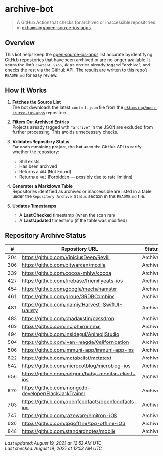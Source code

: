 # archive-bot

> A GitHub Action that checks for archived or inaccessible repositories in [dkhamsing/open-source-ios-apps](https://github.com/dkhamsing/open-source-ios-apps).

## Overview

This bot helps keep the [open-source-ios-apps](https://github.com/dkhamsing/open-source-ios-apps) list accurate by identifying GitHub repositories that have been archived or are no longer available. It scans the list’s `content.json`, skips entries already tagged "archive", and checks the rest via the GitHub API. The results are written to this repo’s `README.md` for easy review.


## How It Works

1. **Fetches the Source List**  
   The bot downloads the latest `content.json` file from the [`dkhamsing/open-source-ios-apps`](https://github.com/dkhamsing/open-source-ios-apps) repository.

2. **Filters Out Archived Entries**  
   Projects already tagged with `"archive"` in the JSON are excluded from further processing. This avoids unnecessary checks.

3. **Validates Repository Status**  
   For each remaining project, the bot uses the GitHub API to verify whether the repository:
   - Still exists
   - Has been archived
   - Returns a `404` (Not Found)
   - Returns a `403` (Forbidden — possibly due to rate limiting)

4. **Generates a Markdown Table**  
   Repositories identified as archived or inaccessible are listed in a table under the `Repository Archive Status` section in this `README.md` file.

5. **Updates Timestamps**  
   - A **Last Checked** timestamp (when the scan ran)
   - A **Last Updated** timestamp (if the table was modified)


## Repository Archive Status

| # | Repository URL | Status |
|---|----------------|--------|
| 204 | https://github.com/ViniciusDeep/Revill | Archived |
| 306 | https://github.com/bitwarden/mobile | Archived |
| 339 | https://github.com/cocoa-mhlw/cocoa | Archived |
| 427 | https://github.com/firebase/friendlyeats-ios | Archived |
| 454 | https://github.com/google/mechahamster | Archived |
| 461 | https://github.com/groue/GRDBCombine | Archived |
| 481 | https://github.com/inamiy/Harvest-SwiftUI-Gallery | Archived |
| 483 | https://github.com/chadaustin/passdrop | Archived |
| 489 | https://github.com/incipher/einmal | Archived |
| 494 | https://github.com/insidegui/AnimojiStudio | Archived |
| 504 | https://github.com/ivan-magda/Californication | Archived |
| 506 | https://github.com/immuni-app/immuni-app-ios | Archived |
| 622 | https://github.com/metabolist/metatext | Archived |
| 642 | https://github.com/microdotblog/microblog-ios | Archived |
| 656 | https://github.com/netguru/baby-monitor-client-ios | Archived |
| 670 | https://github.com/mongodb-developer/BlackJackTrainer | Archived |
| 703 | https://github.com/openfoodfacts/openfoodfacts-ios | Archived |
| 747 | https://github.com/razeware/emitron-iOS | Archived |
| 828 | https://github.com/tpgoffline/tpg-offline-iOS | Archived |
| 848 | https://github.com/standardnotes/mobile | Archived |

*Last updated: August 19, 2025 at 12:53 AM UTC*  
*Last checked: August 19, 2025 at 12:53 AM UTC*